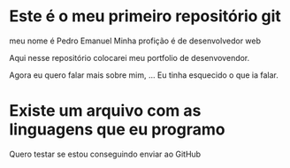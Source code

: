 # Este é o meu primeiro repositório git
meu nome é Pedro Emanuel
Minha profição é de desenvolvedor web

Aqui nesse repositório colocarei meu portfolio de desenvovendor.

Agora eu quero falar mais sobre mim, ...
Eu tinha esquecido o que ia falar.

# Existe um arquivo com as linguagens que eu programo

Quero testar se estou conseguindo enviar ao GitHub

